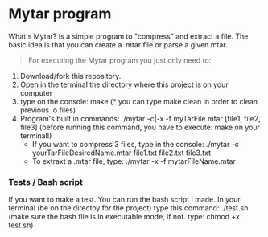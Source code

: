 # Mytar program
What's Mytar? Is a simple program to "compress" and extract a file. The basic idea is that you can create a .mtar file or parse a given mtar.

> For executing the Mytar program you just only need to:
1. Download/fork this repository. 
2. Open in the terminal the directory where this project is on your computer
3. type on the console: make (* you can type make clean in order to clean previous .o files)
4. Program's built in commands: ./mytar -c|-x -f myTarFile.mtar [file1, file2, file3]  (before running this command, you have to execute: make on your terminal!)
	- If you want to compress 3 files, type in the console: ./mytar -c yourTarFileDesiredName.mtar file1.txt file2.txt file3.txt
	- To extraxt a .mtar file, type: ./mytar -x -f mytarFileName.mtar

### Tests / Bash script

If you want to make a test. You can run the bash script i made.
In your terminal (be on the directoy for the project) type this command: ./test.sh (make sure the bash file is in executable mode, if not. type: chmod +x test.sh) 
